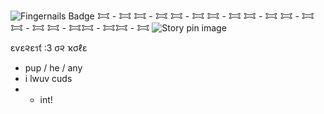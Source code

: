 
![Fingernails Badge](https://visitor-badge.laobi.icu/badge?page_id=sparklepuppie_sparklepuppie&title=Fingernails&color=white) 𐂯 - 𐂯 𐂯 - 𐂯 𐂯 - 𐂯 𐂯 - 𐂯 𐂯 - 𐂯 𐂯 - 𐂯 𐂯 - 𐂯 𐂯 - 𐂯𐂯 - 𐂯𐂯 - 𐂯
<img src="https://i.pinimg.com/736x/3e/10/6c/3e106c247ffcf4e2f36ea6773725ed4f.jpg" alt="Story pin image"/>




εѵε૨εรƭ :3 σ૨ ҡσℓε 
- pup / he / any
- i lwuv cuds
- - int!
 
